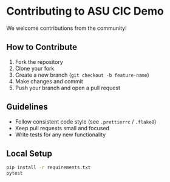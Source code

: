 # Contributing to ASU CIC Demo

We welcome contributions from the community!

## How to Contribute
1. Fork the repository
2. Clone your fork
3. Create a new branch (`git checkout -b feature-name`)
4. Make changes and commit
5. Push your branch and open a pull request

## Guidelines
- Follow consistent code style (see `.prettierrc` / `.flake8`)
- Keep pull requests small and focused
- Write tests for any new functionality

## Local Setup
```bash
pip install -r requirements.txt
pytest
